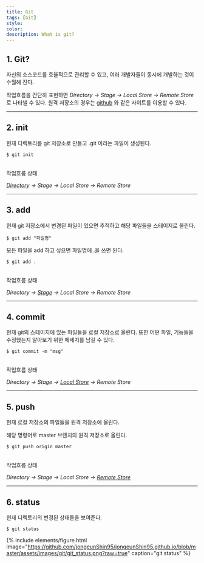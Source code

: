 ```yaml
---
title: Git
tags: [Git]
style: 
color: 
description: What is git?
---
```


## 1. Git?

자신의 소스코드를 효율적으로 관리할 수 있고, 여러 개발자들이 동시에 개발하는 것이 수월해 진다.

작업흐름을 간단히 표현하면
*Directory -> Stage -> Local Store -> Remote Store*로 나타낼 수 있다.
원격 저장소의 경우는  [github](https://github.com) 와 같은 사이트를 이용할 수 있다.

---

## 2. init

현재 디렉토리를 git 저장소로 만들고 .git 이라는 파일이 생성된다.

    $ git init

<br>
작업흐름 상태 <br>

*<U>Directory</U> -> Stage -> Local Store -> Remote Store*

---

## 3. add

현재 git 저장소에서 변경된 파일이 있으면 추적하고 해당 파일들을 스테이지로 올린다.

    $ git add "파일명"

모든 파일을 add 하고 싶으면 파일명에 .을 쓰면 된다.

    $ git add .

<br>
작업흐름 상태 <br>

*Directory -> <U>Stage</U> -> Local Store -> Remote Store*

---

## 4. commit

현재 git의 스테이지에 있는 파일들을 로컬 저장소로 올린다. 또한 어떤 파일, 기능들을 수정했는지 알아보기 위한 메세지를 남길 수 있다.

    $ git commit -m "msg"

<br>
작업흐름 상태 <br>

*Directory -> Stage -> <U>Local Store</U> -> Remote Store*

---

## 5. push

현재 로컬 저장소의 파일들을 원격 저장소에 올린다. <br>

해당 명령어로 master 브랜치의 원격 저장소로 올린다.

    $ git push origin master

<br>
작업흐름 상태 <br>

*Directory -> Stage -> Local Store -> <U>Remote Store</U>*

---

## 6. status

현재 디렉토리의 변경된 상태들을 보여준다.

    $ git status

{% include elements/figure.html image="https://github.com/jongeunShin95/jongeunShin95.github.io/blob/master/assets/images/git/git_status.png?raw=true" caption="git status" %}